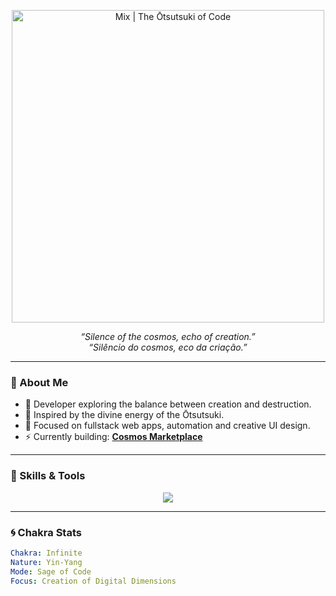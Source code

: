 <!-- Banner Naruto-style title -->
<p align="center">
  <img src="https://fontmeme.com/permalink/241007/6e1c5f65f1c93c38279f977821c529e3.png" alt="Mix | The Ōtsutsuki of Code" width="500">
</p>

<p align="center">
  <i>“Silence of the cosmos, echo of creation.”</i><br>
  <i>“Silêncio do cosmos, eco da criação.”</i>
</p>

---

### 🌌 About Me
- 👾 Developer exploring the balance between creation and destruction.  
- 🌙 Inspired by the divine energy of the Ōtsutsuki.  
- 🧠 Focused on fullstack web apps, automation and creative UI design.  
- ⚡ Currently building: [**Cosmos Marketplace**](https://github.com/mixneverfree/Cosmos)

---

### 💠 Skills & Tools
<p align="center">
  <img src="https://skillicons.dev/icons?i=html,css,js,react,nodejs,python,mysql,git,github,vscode&perline=6" />
</p>

---

### 🌀 Chakra Stats
```yaml
Chakra: Infinite
Nature: Yin-Yang
Mode: Sage of Code
Focus: Creation of Digital Dimensions
